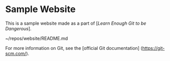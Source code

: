 



# Sample Website

This is a sample website made as a part of [*Learn Enough Git to be Dangerous*].

~/repos/website/README.md 

For more information on Git, see the [official Git documentation] (https://git-scm.com/).
 
